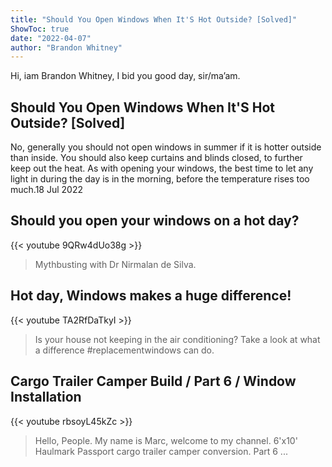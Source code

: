 ```yaml
---
title: "Should You Open Windows When It'S Hot Outside? [Solved]"
ShowToc: true 
date: "2022-04-07"
author: "Brandon Whitney" 
---
```


Hi, iam Brandon Whitney, I bid you good day, sir/ma’am.
## Should You Open Windows When It'S Hot Outside? [Solved]
No, generally you should not open windows in summer if it is hotter outside than inside. You should also keep curtains and blinds closed, to further keep out the heat. As with opening your windows, the best time to let any light in during the day is in the morning, before the temperature rises too much.18 Jul 2022

## Should you open your windows on a hot day?
{{< youtube 9QRw4dUo38g >}}
>Mythbusting with Dr Nirmalan de Silva.

## Hot day, Windows makes a huge difference!
{{< youtube TA2RfDaTkyI >}}
>Is your house not keeping in the air conditioning? Take a look at what a difference #replacementwindows can do. 

## Cargo Trailer Camper Build / Part 6 / Window Installation
{{< youtube rbsoyL45kZc >}}
>Hello, People. My name is Marc, welcome to my channel. 6'x10' Haulmark Passport cargo trailer camper conversion. Part 6 ...

